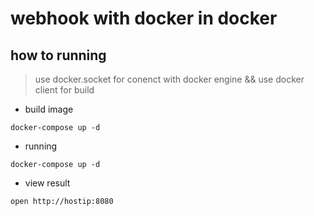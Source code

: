 # webhook with docker in docker

## how to running

> use docker.socket for conenct with docker engine && use docker client for build

* build image

```code
docker-compose up -d
```

* running

```code
docker-compose up -d
```

* view result

```code
open http://hostip:8080
```